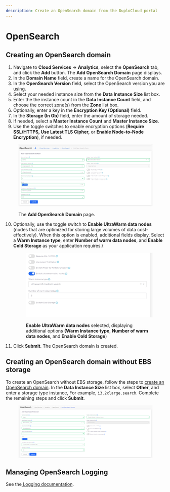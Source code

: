 ```yaml
---
description: Create an OpenSearch domain from the DuploCloud portal
---
```


# OpenSearch

## Creating an OpenSearch domain

1. Navigate to **Cloud Services** -> **Analytics**, select the **OpenSearch** tab, and click the **Add** button. The **Add OpenSearch Domain** page displays.&#x20;
2. In the **Domain Name** field, create a name for the OpenSearch domain.
3. In the **OpenSearch Version** field, select the OpenSearch version you are using.
4. Select your needed instance size from the **Data Instance Size** list box.
5. Enter the the instance count in the **Data Instance Count** field, and choose the correct zone(s) from the **Zone** list box.
6. Optionally, enter a key in the **Encryption Key (Optional)** field.&#x20;
7. In the **Storage (In Gb)** field, enter the amount of storage needed.&#x20;
8. If needed, select a **Master Instance Count** and **Master Instance Size**.&#x20;
9. Use the toggle switches to enable encryption options (**Require SSL/HTTPS, Use Latest TLS Cipher,** or **Enable Node-to-Node Encryption**), if needed.

<figure><img src="../../.gitbook/assets/screenshot-nimbusweb.me-2024.03.04-14_45_54.png" alt=""><figcaption><p>The <strong>Add OpenSearch Domain</strong> page.</p></figcaption></figure>

10. Optionally, use the toggle switch to **Enable UltraWarm data nodes** (nodes that are optimized for storing large volumes of data cost-effectively). When this option is enabled, additional fields display. Select a **Warm Instance type**, enter **Number of warm data nodes**, and **Enable Cold Storage** as your application requires.\


    <figure><img src="../../.gitbook/assets/screenshot-nimbusweb.me-2024.02.27-14_39_49.png" alt=""><figcaption><p><strong>Enable UltraWarm data nodes</strong> selected, displaying additional options <strong>(Warm Instance type</strong>, <strong>Number of warm data nodes</strong>, and <strong>Enable Cold Storage</strong>)</p></figcaption></figure>
11. Click **Submit**. The OpenSearch domain is created.&#x20;

## Creating an OpenSearch domain without EBS storage

To create an OpenSearch without EBS storage, follow the steps to [create an OpenSearch domain](elasticsearch.md#creating-an-opensearch-domain). In the **Data Instance Size** list box, select **Other**, and enter a storage type instance, For example, `i3.2xlarge.search`. Complete the remaining steps and click **Submit**. &#x20;

<figure><img src="../../.gitbook/assets/Screenshot (206).png" alt=""><figcaption></figcaption></figure>

## Managing OpenSearch Logging

See the[ Logging documentation](../use-cases/central-logging/custom-log-collection.md).

